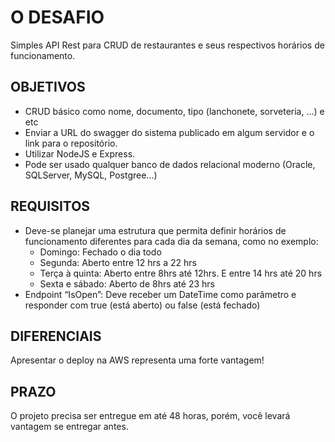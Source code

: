 # O DESAFIO

Simples API Rest para CRUD de restaurantes e seus respectivos horários de funcionamento.

## OBJETIVOS

- CRUD básico como nome, documento, tipo (lanchonete, sorveteria, ...) e etc
- Enviar a URL do swagger do sistema publicado em algum servidor e o link para o repositório.
- Utilizar NodeJS e Express.
- Pode ser usado qualquer banco de dados relacional moderno (Oracle, SQLServer, MySQL, Postgree...)

## REQUISITOS
- Deve-se planejar uma estrutura que permita definir horários de funcionamento diferentes para cada dia da semana, como no exemplo:
    - Domingo: Fechado o dia todo
    - Segunda: Aberto entre 12 hrs a 22 hrs
    - Terça à quinta: Aberto entre 8hrs até 12hrs. E entre 14 hrs até 20 hrs
    - Sexta e sábado: Aberto de 8hrs até 23 hrs
- Endpoint “IsOpen”: Deve receber um DateTime como parâmetro e responder com true (está aberto) ou false (está fechado)

## DIFERENCIAIS
Apresentar o deploy na AWS representa uma forte vantagem!

## PRAZO
O projeto precisa ser entregue em até 48 horas, porém, você levará vantagem se entregar antes. 
